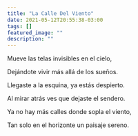 ```yaml
---
title: "La Calle Del Viento"
date: 2021-05-12T20:55:38-03:00
tags: []
featured_image: ""
description: ""
---
```


Mueve las telas invisibles en el cielo,

Dejándote vivir más allá de los sueños.

Llegaste a la esquina, ya estás despierto.

Al mirar atrás ves que dejaste el sendero.

Ya no hay más calles donde sopla el viento,

Tan solo en el horizonte un paisaje sereno.